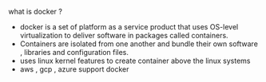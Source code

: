 what is docker ?
- docker is a set of platform as a service product that uses OS-level virtualization to deliver software in packages called containers. 
- Containers are isolated from one another and bundle their own software , libraries and configuration files.
- uses linux kernel features to create container above the linux systems
- aws  , gcp  , azure support docker

	